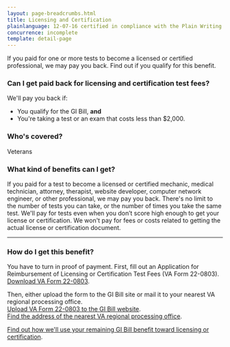 ```yaml
---
layout: page-breadcrumbs.html
title: Licensing and Certification
plainlanguage: 12-07-16 certified in compliance with the Plain Writing Act
concurrence: incomplete
template: detail-page
---
```


<div class="va-introtext">

If you paid for one or more tests to become a licensed or certified professional, we may pay you back. Find out if you qualify for this benefit.

</div>

<div class="feature" markdown="1">

### Can I get paid back for licensing and certification test fees?
We'll pay you back if:

  -	You qualify for the GI Bill, **and** 
  -	You're taking a test or an exam that costs less than $2,000.

### Who's covered?
Veterans

</div>

### What kind of benefits can I get?
If you paid for a test to become a licensed or certified mechanic, medical technician, attorney, therapist, website developer, computer network engineer, or other professional, we may pay you back. There's no limit to the number of tests you can take, or the number of times you take the same test. We'll pay for tests even when you don’t score high enough to get your license or certification. We won't pay for fees or costs related to getting the actual license or certification document.


-----

### How do I get this benefit?
You have to turn in proof of payment. First, fill out an Application for Reimbursement of Licensing or Certification Test Fees (VA Form 22-0803). [Download VA Form 22-0803](http://www.vba.va.gov/pubs/forms/VBA-22-0803-ARE.pdf). 

Then, either upload the form to the GI Bill site or mail it to your nearest VA regional processing office.<br> 
[Upload VA Form 22-0803 to the GI Bill website](https://gibill.custhelp.com/app/utils/login_form/).<br>
[Find the address of the nearest VA regional processing office](http://www.benefits.va.gov/gibill/regional_processing.asp).

[Find out how we'll use your remaining GI Bill benefit toward licensing or certification](https://gibill.custhelp.com/app/answers/detail/a_id/29).
